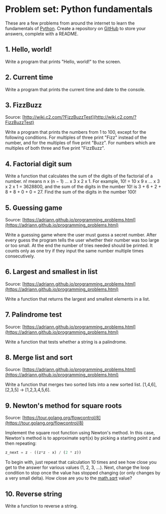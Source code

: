 # Problem set: Python fundamentals
These are a few problems from around the internet to learn the fundamentals of [Python](https://www.python.org/).
Create a repository on [GitHub](https://github.com/) to store your answers, complete with a README.


## 1. Hello, world!

Write a program that prints "Hello, world!" to the screen.


## 2. Current time

Write a program that prints the current time and date to the console.


## 3. FizzBuzz

Source: [http://wiki.c2.com/?FizzBuzzTest](http://wiki.c2.com/?FizzBuzzTest)

Write a program that prints the numbers from 1 to 100, except for the following conditions.
For multiples of three print "Fizz" instead of the number, and for the multiples of five print "Buzz".
For numbers which are multiples of both three and five print "FizzBuzz".


## 4. Factorial digit sum

Write a function that calculates the sum of the digits of the factorial of a number.
n! means n x (n − 1)  ... x 3 x 2 x 1.
For example, 10! = 10 x 9 x ... x 3 x 2 x 1 = 3628800, and the sum of the digits in the number 10! is 3 + 6 + 2 + 8 + 8 + 0 + 0 = 27.
Find the sum of the digits in the number 100!


## 5. Guessing game

Source: [https://adriann.github.io/programming_problems.html](https://adriann.github.io/programming_problems.html)

Write a guessing game where the user must guess a secret number. After every guess the program tells the user whether their number was too large or too small. At the end the number of tries needed should be printed. It counts only as one try if they input the same number multiple times consecutively.


## 6. Largest and smallest in list

Source: [https://adriann.github.io/programming_problems.html](https://adriann.github.io/programming_problems.html)

Write a function that returns the largest and smallest elements in a list.


## 7. Palindrome test

Source: [https://adriann.github.io/programming_problems.html](https://adriann.github.io/programming_problems.html)

Write a function that tests whether a string is a palindrome.


## 8. Merge list and sort

Source: [https://adriann.github.io/programming_problems.html](https://adriann.github.io/programming_problems.html)

Write a function that merges two sorted lists into a new sorted list. [1,4,6],[2,3,5] → [1,2,3,4,5,6].


## 9. Newton's method for square roots

Source: [https://tour.golang.org/flowcontrol/8](https://tour.golang.org/flowcontrol/8)

Implement the square root function using Newton's method.
In this case, Newton's method is to approximate sqrt(x) by picking a starting point z and then repeating:

```python
z_next = z - ((z*z - x) / (2 * z))
```

To begin with, just repeat that calculation 10 times and see how close you get to the answer for various values (1, 2, 3, ...).
Next, change the loop condition to stop once the value has stopped changing (or only changes by a very small delta).
How close are you to the [math.sqrt](https://docs.python.org/2/library/math.html) value?


## 10. Reverse string
Write a function to reverse a string.